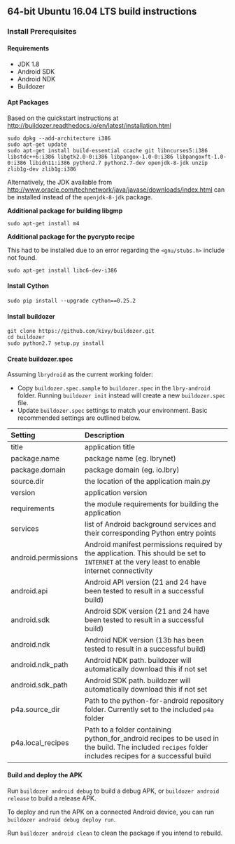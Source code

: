 ## 64-bit Ubuntu 16.04 LTS build instructions

### Install Prerequisites

#### Requirements
* JDK 1.8
* Android SDK
* Android NDK
* Buildozer

#### Apt Packages
Based on the quickstart instructions at http://buildozer.readthedocs.io/en/latest/installation.html
```
sudo dpkg --add-architecture i386
sudo apt-get update
sudo apt-get install build-essential ccache git libncurses5:i386 libstdc++6:i386 libgtk2.0-0:i386 libpangox-1.0-0:i386 libpangoxft-1.0-0:i386 libidn11:i386 python2.7 python2.7-dev openjdk-8-jdk unzip zlib1g-dev zlib1g:i386
```
Alternatively, the JDK available from http://www.oracle.com/technetwork/java/javase/downloads/index.html can be installed instead of the `openjdk-8-jdk` package.

**Additional package for building libgmp**
```
sudo apt-get install m4
```

**Additional package for the pycrypto recipe**

This had to be installed due to an error regarding the `<gnu/stubs.h>` include not found.
```
sudo apt-get install libc6-dev-i386
```


#### Install Cython
```
sudo pip install --upgrade cython==0.25.2
```

#### Install buildozer
```
git clone https://github.com/kivy/buildozer.git
cd buildozer
sudo python2.7 setup.py install
```

#### Create buildozer.spec
Assuming `lbrydroid` as the current working folder:
* Copy `buildozer.spec.sample` to `buildozer.spec` in the `lbry-android` folder. Running `buildozer init` instead will create a new `buildozer.spec` file.
* Update `buildozer.spec` settings to match your environment. Basic recommended settings are outlined below.


| Setting             | Description                  |
|:------------------- |:-----------------------------|
| title               | application title            |
| package.name        | package name (eg. lbrynet)   |
| package.domain      | package domain (eg. io.lbry) |
| source.dir          | the location of the application main.py |
| version             | application version          |
| requirements        | the module requirements for building the application |
| services            | list of Android background services and their corresponding Python entry points |
| android.permissions | Android manifest permissions required by the application. This should be set to `INTERNET` at the very least to enable internet connectivity |
| android.api         | Android API version (21 and 24 have been tested to result in a successful build) |
| android.sdk         | Android SDK version (21 and 24 have been tested to result in a successful build) |
| android.ndk         | Android NDK version (13b has been tested to result in a successful build) |
| android.ndk_path    | Android NDK path. buildozer will automatically download this if not set |
| android.sdk_path    | Android SDK path. buildozer will automatically download this if not set |
| p4a.source_dir      | Path to the python-for-android repository folder. Currently set to the included `p4a` folder |
| p4a.local_recipes   | Path to a folder containing python_for_android recipes to be used in the build. The included `recipes` folder includes recipes for a successful build |

#### Build and deploy the APK
Run `buildozer android debug` to build a debug APK, or `buildozer android release` to build a release APK.

To deploy and run the APK on a connected Android device, you can run `buildozer android debug deploy run`.

Run `buildozer android clean` to clean the package if you intend to rebuild.
